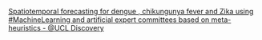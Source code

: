 [Spatiotemporal forecasting for dengue , chikungunya fever and Zika using #MachineLearning and artificial expert committees based on meta-heuristics - @UCL Discovery](https://qi.tc/qi/111685)